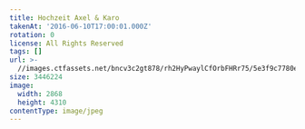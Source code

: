 ```yaml
---
title: Hochzeit Axel & Karo
takenAt: '2016-06-10T17:00:01.000Z'
rotation: 0
license: All Rights Reserved
tags: []
url: >-
  //images.ctfassets.net/bncv3c2gt878/rh2HyPwaylCfOrbFHRr75/5e3f9c7780ebf14346eadabae5958f84/hochzeit-axel--karo_28073926382_o
size: 3446224
image:
  width: 2868
  height: 4310
contentType: image/jpeg
---
```



